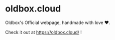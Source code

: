 # oldbox.cloud
Oldbox's Official webpage, handmade with love ❤️.

Check it out at https://oldbox.cloud/ !
